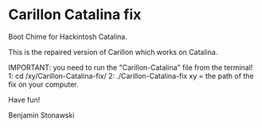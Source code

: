 # Carillon Catalina fix
Boot Chime for Hackintosh Catalina.

This is the repaired version of Carillon which works on Catalina.

IMPORTANT: you need to run the "Carillon-Catalina" file from the terminal! 
1: cd /xy/Carillon-Catalina-fix/
2: ./Carillon-Catalina-fix
xy = the path of the fix on your computer.

Have fun!

Benjamin Stonawski
